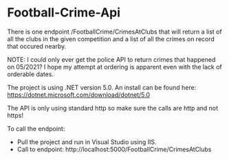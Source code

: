 # Football-Crime-Api

There is one endpoint /FootballCrime/CrimesAtClubs that will return a list of all the clubs in the given competition and a list of all the crimes on record that occured nearby.

NOTE: I could only ever get the police API to return crimes that happened on 05/2021? I hope my attempt at ordering is apparent even with the lack of orderable dates.

The project is using .NET version 5.0.
An install can be found here: https://dotnet.microsoft.com/download/dotnet/5.0

The API is only using standard http so make sure the calls are http and not https!

To call the endpoint:
* Pull the project and run in Visual Studio using IIS.
* Call to endpoint: http://localhost:5000/FootballCrime/CrimesAtClubs
